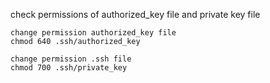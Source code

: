 check permissions of authorized_key file and private key file

    change permission authorized_key file
    chmod 640 .ssh/authorized_key

    change permission .ssh file
    chmod 700 .ssh/private_key

